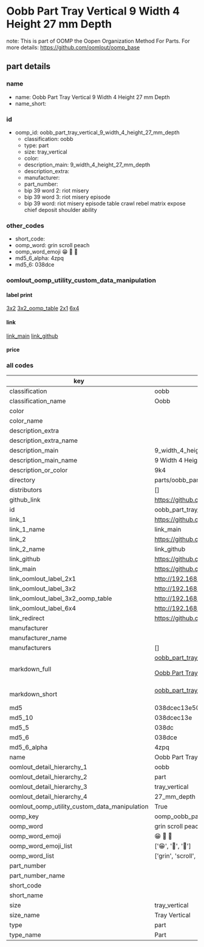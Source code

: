 # Oobb Part Tray Vertical 9 Width 4 Height 27 mm Depth  

note: This is part of OOMP the Oopen Organization Method For Parts. For more details: https://github.com/oomlout/oomp_base

##  part details
  







### name
* name: Oobb Part Tray Vertical 9 Width 4 Height 27 mm Depth
* name_short: 
### id
* oomp_id: oobb_part_tray_vertical_9_width_4_height_27_mm_depth
  * classification: oobb
  * type: part
  * size: tray_vertical
  * color: 
  * description_main: 9_width_4_height_27_mm_depth
  * description_extra: 
  * manufacturer: 
  * part_number: 
  * bip 39 word 2: riot misery
  * bip 39 word 3: riot misery episode
  * bip 39 word: riot misery episode table crawl rebel matrix expose chief deposit shoulder ability

### other_codes
* short_code: 
* oomp_word: grin scroll peach
* oomp_word_emoji :grin: :scroll: :peach:
* md5_6_alpha: 4zpq
* md5_6: 038dce






### oomlout_oomp_utility_custom_data_manipulation
#### label print
[3x2](http://192.168.1.245:1112/?label=oomp%204zpq)
[3x2_oomp_table](http://192.168.1.108:1112/?label=oomp%204zpq)
[2x1](http://192.168.1.242:1112/?label=oomp%204zpq)
[6x4](http://192.168.1.55:1112/?label=oomp%204zpq)    

#### link

[link_main](https://github.com/oomlout/oomlout_oomp_version_1_messy/tree/main/parts/oobb_part_tray_vertical_9_width_4_height_27_mm_depth) [link_github](https://github.com/oomlout/oomlout_oomp_version_1_messy/tree/main/parts/oobb_part_tray_vertical_9_width_4_height_27_mm_depth)                             

#### price







### all codes 
| key | value |  
| --- | --- |  
| classification | oobb |  
| classification_name | Oobb |  
| color |  |  
| color_name |  |  
| description_extra |  |  
| description_extra_name |  |  
| description_main | 9_width_4_height_27_mm_depth |  
| description_main_name | 9 Width 4 Height 27 mm Depth |  
| description_or_color | 9k4 |  
| directory | parts/oobb_part_tray_vertical_9_width_4_height_27_mm_depth |  
| distributors | [] |  
| github_link | https://github.com/oomlout/oomlout_oomp_part_src/tree/main/parts/oobb_part_tray_vertical_9_width_4_height_27_mm_depth |  
| id | oobb_part_tray_vertical_9_width_4_height_27_mm_depth |  
| link_1 | https://github.com/oomlout/oomlout_oomp_version_1_messy/tree/main/parts/oobb_part_tray_vertical_9_width_4_height_27_mm_depth |  
| link_1_name | link_main |  
| link_2 | https://github.com/oomlout/oomlout_oomp_version_1_messy/tree/main/parts/oobb_part_tray_vertical_9_width_4_height_27_mm_depth |  
| link_2_name | link_github |  
| link_github | https://github.com/oomlout/oomlout_oomp_version_1_messy/tree/main/parts/oobb_part_tray_vertical_9_width_4_height_27_mm_depth |  
| link_main | https://github.com/oomlout/oomlout_oomp_version_1_messy/tree/main/parts/oobb_part_tray_vertical_9_width_4_height_27_mm_depth |  
| link_oomlout_label_2x1 | http://192.168.1.242:1112/?label=oomp%204zpq |  
| link_oomlout_label_3x2 | http://192.168.1.245:1112/?label=oomp%204zpq |  
| link_oomlout_label_3x2_oomp_table | http://192.168.1.108:1112/?label=oomp%204zpq |  
| link_oomlout_label_6x4 | http://192.168.1.55:1112/?label=oomp%204zpq |  
| link_redirect | https://github.com/oomlout/oomlout_oomp_version_1_messy/tree/main/parts/oobb_part_tray_vertical_9_width_4_height_27_mm_depth |  
| manufacturer |  |  
| manufacturer_name |  |  
| manufacturers | [] |  
| markdown_full | [oobb_part_tray_vertical_9_width_4_height_27_mm_depth](none)<br>[](none)<br>[Oobb Part Tray Vertical 9 Width 4 Height 27 Mm Depth](none)<br><br> |  
| markdown_short | [oobb_part_tray_vertical_9_width_4_height_27_mm_depth](none)<br><br> |  
| md5 | 038dcec13e50b126cc995dce97e36dd1 |  
| md5_10 | 038dcec13e |  
| md5_5 | 038dc |  
| md5_6 | 038dce |  
| md5_6_alpha | 4zpq |  
| name | Oobb Part Tray Vertical 9 Width 4 Height 27 mm Depth |  
| oomlout_detail_hierarchy_1 | oobb |  
| oomlout_detail_hierarchy_2 | part |  
| oomlout_detail_hierarchy_3 | tray_vertical |  
| oomlout_detail_hierarchy_4 | 27_mm_depth |  
| oomlout_oomp_utility_custom_data_manipulation | True |  
| oomp_key | oomp_oobb_part_tray_vertical_9_width_4_height_27_mm_depth |  
| oomp_word | grin scroll peach |  
| oomp_word_emoji | :grin: :scroll: :peach: |  
| oomp_word_emoji_list | [':grin:', ':scroll:', ':peach:'] |  
| oomp_word_list | ['grin', 'scroll', 'peach'] |  
| part_number |  |  
| part_number_name |  |  
| short_code |  |  
| short_name |  |  
| size | tray_vertical |  
| size_name | Tray Vertical |  
| type | part |  
| type_name | Part |  
